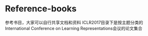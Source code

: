 # Reference-books
参考书目，大家可以自行共享文档和资料
ICLR2017目录下是按主题分类的 International Conference on Learning Representations会议的论文集合
